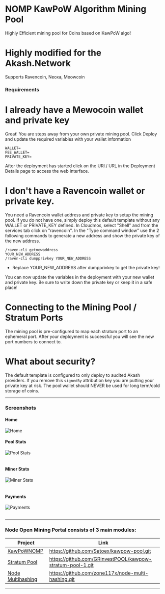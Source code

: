 # NOMP KawPoW Algorithm Mining Pool
Highly Efficient mining pool for Coins based on KawPoW algo!

# Highly modified for the Akash.Network
Supports Ravencoin, Neoxa, Meowcoin

### Requirements

# I already have a Mewocoin wallet and private key

Great! You are steps away from your own private mining pool.  Click Deploy and update the required variables with your wallet information

```
WALLET=
FEE_WALLET=
PRIVATE_KEY=
```

After the deployment has started click on the URI / URL in the Deployment Details page to access the web interface.

# I don't have a Ravencoin wallet or private key.

You need a Ravencoin wallet address and private key to setup the mining pool.  If you do not have one, simply deploy this default template without any WALLET or PRIVATE_KEY defined.
In Cloudmos, select "Shell" and from the services tab click on "ravencoin".  In the "Type command window" use the 2 following commands to generate a new address and show the private key of the new address.

```
/raven-cli getnewaddress
YOUR_NEW_ADDRESS
/raven-cli dumpprivkey YOUR_NEW_ADDRESS
```
* Replace YOUR_NEW_ADDRESS after dumpprivkey to get the private key!

You can now update the variables in the deployment with your new wallet and private key.  Be sure to write down the private key or keep it in a safe place!

# Connecting to the Mining Pool / Stratum Ports

The mining pool is pre-configured to map each stratum port to an ephemeral port.  After your deployment is successful you will see the new port numbers to connect to.

# What about security?  

The default template is configured to only deploy to audited Akash providers.  If you remove this `signedBy` attribution key you are putting your private key at risk.
The pool wallet should NEVER be used for long term/cold storage of coins.

-------
### Screenshots
#### Home<br />
![Home](https://raw.githubusercontent.com/Satoex/kawpow-pool/master/docs/frontend/home.png)

#### Pool Stats<br />
![Pool Stats](https://raw.githubusercontent.com/Satoex/kawpow-pool/master/docs/frontend/poolstats.png)<br /><br />

#### Miner Stats<br />
![Miner Stats](https://raw.githubusercontent.com/Satoex/kawpow-pool/master/docs/frontend/minerstats.png)<br /><br />

#### Payments<br />
![Payments](https://raw.githubusercontent.com/Satoex/kawpow-pool/master/docs/frontend/payments.png)<br /><br />

-------
### Node Open Mining Portal consists of 3 main modules:
| Project | Link |
| ------------- | ------------- |
| [KawPoWNOMP](https://github.com/Satoex/kawpow-pool.git) | https://github.com/Satoex/kawpow-pool.git |
| [Stratum Pool](https://github.com/GRinvestPOOL/kawpow-stratum-pool-1.git) | https://github.com/GRinvestPOOL/kawpow-stratum-pool-1.git |
| [Node Multihashing](https://github.com/zone117x/node-multi-hashing.git) | https://github.com/zone117x/node-multi-hashing.git |

-------
